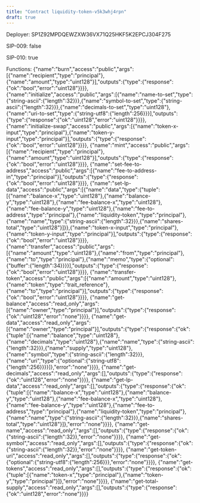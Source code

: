 ```yaml
---
title: "Contract liquidity-token-v5k3whj4rpn"
draft: true
---
```

Deployer: SP1Z92MPDQEWZXW36VX71Q25HKF5K2EPCJ304F275

SIP-009: false

SIP-010: true

Functions:
{"name":"burn","access":"public","args":[{"name":"recipient","type":"principal"},{"name":"amount","type":"uint128"}],"outputs":{"type":{"response":{"ok":"bool","error":"uint128"}}}}, {"name":"initialize","access":"public","args":[{"name":"name-to-set","type":{"string-ascii":{"length":32}}},{"name":"symbol-to-set","type":{"string-ascii":{"length":32}}},{"name":"decimals-to-set","type":"uint128"},{"name":"uri-to-set","type":{"string-utf8":{"length":256}}}],"outputs":{"type":{"response":{"ok":"uint128","error":"uint128"}}}}, {"name":"initialize-swap","access":"public","args":[{"name":"token-x-input","type":"principal"},{"name":"token-y-input","type":"principal"}],"outputs":{"type":{"response":{"ok":"bool","error":"uint128"}}}}, {"name":"mint","access":"public","args":[{"name":"recipient","type":"principal"},{"name":"amount","type":"uint128"}],"outputs":{"type":{"response":{"ok":"bool","error":"uint128"}}}}, {"name":"set-fee-to-address","access":"public","args":[{"name":"fee-to-address-in","type":"principal"}],"outputs":{"type":{"response":{"ok":"bool","error":"uint128"}}}}, {"name":"set-lp-data","access":"public","args":[{"name":"data","type":{"tuple":[{"name":"balance-x","type":"uint128"},{"name":"balance-y","type":"uint128"},{"name":"fee-balance-x","type":"uint128"},{"name":"fee-balance-y","type":"uint128"},{"name":"fee-to-address","type":"principal"},{"name":"liquidity-token","type":"principal"},{"name":"name","type":{"string-ascii":{"length":32}}},{"name":"shares-total","type":"uint128"}]}},{"name":"token-x-input","type":"principal"},{"name":"token-y-input","type":"principal"}],"outputs":{"type":{"response":{"ok":"bool","error":"uint128"}}}}, {"name":"transfer","access":"public","args":[{"name":"amount","type":"uint128"},{"name":"from","type":"principal"},{"name":"to","type":"principal"},{"name":"memo","type":{"optional":{"buffer":{"length":34}}}}],"outputs":{"type":{"response":{"ok":"bool","error":"uint128"}}}}, {"name":"transfer-token","access":"public","args":[{"name":"amount","type":"uint128"},{"name":"token","type":"trait_reference"},{"name":"to","type":"principal"}],"outputs":{"type":{"response":{"ok":"bool","error":"uint128"}}}}, {"name":"get-balance","access":"read_only","args":[{"name":"owner","type":"principal"}],"outputs":{"type":{"response":{"ok":"uint128","error":"none"}}}}, {"name":"get-data","access":"read_only","args":[{"name":"owner","type":"principal"}],"outputs":{"type":{"response":{"ok":{"tuple":[{"name":"balance","type":"uint128"},{"name":"decimals","type":"uint128"},{"name":"name","type":{"string-ascii":{"length":32}}},{"name":"supply","type":"uint128"},{"name":"symbol","type":{"string-ascii":{"length":32}}},{"name":"uri","type":{"optional":{"string-utf8":{"length":256}}}}]},"error":"none"}}}}, {"name":"get-decimals","access":"read_only","args":[],"outputs":{"type":{"response":{"ok":"uint128","error":"none"}}}}, {"name":"get-lp-data","access":"read_only","args":[],"outputs":{"type":{"response":{"ok":{"tuple":[{"name":"balance-x","type":"uint128"},{"name":"balance-y","type":"uint128"},{"name":"fee-balance-x","type":"uint128"},{"name":"fee-balance-y","type":"uint128"},{"name":"fee-to-address","type":"principal"},{"name":"liquidity-token","type":"principal"},{"name":"name","type":{"string-ascii":{"length":32}}},{"name":"shares-total","type":"uint128"}]},"error":"none"}}}}, {"name":"get-name","access":"read_only","args":[],"outputs":{"type":{"response":{"ok":{"string-ascii":{"length":32}},"error":"none"}}}}, {"name":"get-symbol","access":"read_only","args":[],"outputs":{"type":{"response":{"ok":{"string-ascii":{"length":32}},"error":"none"}}}}, {"name":"get-token-uri","access":"read_only","args":[],"outputs":{"type":{"response":{"ok":{"optional":{"string-utf8":{"length":256}}},"error":"none"}}}}, {"name":"get-tokens","access":"read_only","args":[],"outputs":{"type":{"response":{"ok":{"tuple":[{"name":"token-x","type":"principal"},{"name":"token-y","type":"principal"}]},"error":"none"}}}}, {"name":"get-total-supply","access":"read_only","args":[],"outputs":{"type":{"response":{"ok":"uint128","error":"none"}}}}
